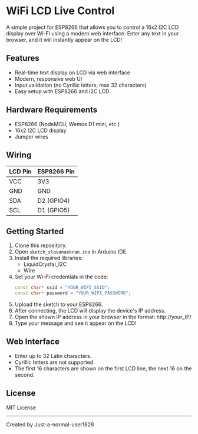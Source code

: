 # WiFi LCD Live Control

A simple project for ESP8266 that allows you to control a 16x2 I2C LCD display over Wi-Fi using a modern web interface. Enter any text in your browser, and it will instantly appear on the LCD!

## Features

- Real-time text display on LCD via web interface
- Modern, responsive web UI
- Input validation (no Cyrillic letters, max 32 characters)
- Easy setup with ESP8266 and I2C LCD

## Hardware Requirements

- ESP8266 (NodeMCU, Wemos D1 mini, etc.)
- 16x2 I2C LCD display
- Jumper wires

## Wiring

| LCD Pin | ESP8266 Pin |
|---------|-------------|
| VCC     | 3V3         |
| GND     | GND         |
| SDA     | D2 (GPIO4)  |
| SCL     | D1 (GPIO5)  |

## Getting Started

1. Clone this repository.
2. Open `sketch_slovanaekran.ino` in Arduino IDE.
3. Install the required libraries:
    - LiquidCrystal_I2C
    - Wire
4. Set your Wi-Fi credentials in the code:
    ```cpp
    const char* ssid = "YOUR_WIFI_SSID";
    const char* password = "YOUR_WIFI_PASSWORD";
    ```
5. Upload the sketch to your ESP8266.
6. After connecting, the LCD will display the device's IP address.
7. Open the shown IP address in your browser in the format: http://your_IP/
8. Type your message and see it appear on the LCD!

## Web Interface

- Enter up to 32 Latin characters.
- Cyrillic letters are not supported.
- The first 16 characters are shown on the first LCD line, the next 16 on the second.

## License

MIT License

---

Created by Just-a-normal-user1828
